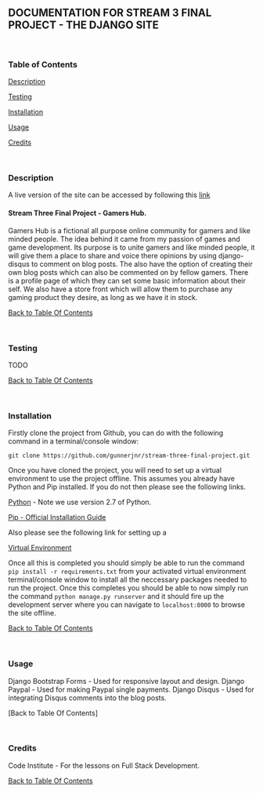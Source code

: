 DOCUMENTATION FOR STREAM 3 FINAL PROJECT - THE DJANGO SITE
----------------------------------------------------------

 
### Table of Contents

[Description](#description)

[Testing](#testing)

[Installation](#installation)

[Usage](#usage)

[Credits](#credits)

 
### Description

A live version of the site can be accessed by following this [link](https://gamershub.herokuapp.com/)

#### Stream Three Final Project - Gamers Hub.

Gamers Hub is a fictional all purpose online community for gamers and like minded people. The idea behind it came from my passion of games and game development. Its purpose is to unite gamers and like minded people, it will give them a place to share and voice there opinions by using django-disqus to comment on blog posts. The also have the option of creating their own blog posts which can also be commented on by fellow gamers. There is a profile page of which they can set some basic information about their self. We also have a store front which will allow them to purchase any gaming product they desire, as long as we have it in stock.

[Back to Table Of Contents](#table-of-contents)

 
### Testing

TODO

[Back to Table Of Contents](#table-of-contents)

 
### Installation

Firstly clone the project from Github, you can do with the following command in a terminal/console window:

`git clone https://github.com/gunnerjnr/stream-three-final-project.git`

Once you have cloned the project, you will need to set up a virtual environment to use the project offline. This assumes you already have Python and Pip installed. If you do not then please see the following links. 

[Python](https://www.python.org/downloads/) - Note we use version 2.7 of Python.

[Pip - Official Installation Guide](https://pip.pypa.io/en/latest/installing/)

Also please see the following link for setting up a 

[Virtual Environment](http://docs.python-guide.org/en/latest/dev/virtualenvs/#lower-level-virtualenv)

Once all this is completed you should simply be able to run the command `pip install -r requirements.txt` from your activated virtual environment terminal/console window to install all the neccessary packages needed to run the project. Once this completes you should be able to now simply run the command `python manage.py runserver` and it should fire up the development server where you can navigate to `localhost:8000` to browse the site offline.

[Back to Table Of Contents](#table-of-contents)

 
### Usage

Django Bootstrap Forms - Used for responsive layout and design.
Django Paypal - Used for making Paypal single payments.
Django Disqus - Used for integrating Disqus comments into the blog posts.

[Back to Table Of Contents]

 
### Credits

Code Institute - For the lessons on Full Stack Development.

[Back to Table Of Contents](#table-of-contents)
